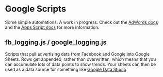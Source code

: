 # Google Scripts
Some simple automations. A work in progress. Check out the [AdWords docs](https://developers.google.com/adwords/scripts/docs/your-first-script) and the [Apps Script docs](https://developers.google.com/apps-script/) for more information. 

## fb_logging.js / google_logging.js
Scripts that pull advertising data from Facebook and Google into Google Sheets. Rows get appended, rather than overwritten, which means that you can accumulate lots of data points to show trends. Your sheets can then be used as a data source for something like [Google Data Studio](https://datastudio.google.com/). 